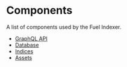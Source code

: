 # Components

A list of components used by the Fuel Indexer.

- [GraphQL API](./gql-server.md)
- [Database](./database/index.md)
- [Indices](./indices/index.md)
- [Assets](./assets/index.md)
